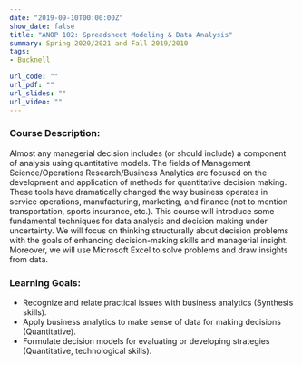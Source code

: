 ```yaml
---
date: "2019-09-10T00:00:00Z"
show_date: false
title: "ANOP 102: Spreadsheet Modeling & Data Analysis"
summary: Spring 2020/2021 and Fall 2019/2010
tags:
- Bucknell

url_code: ""
url_pdf: ""
url_slides: ""
url_video: ""
---
```

### Course Description:
Almost any managerial decision includes (or should include) a component of analysis using quantitative models. The fields of Management Science/Operations Research/Business Analytics are focused on the development and application of methods for quantitative decision making. These tools have dramatically changed the way business operates in service operations, manufacturing, marketing, and finance (not to mention transportation, sports insurance, etc.). This course will introduce some fundamental techniques for data analysis and decision making under uncertainty. We will focus on thinking structurally about decision problems with the goals of enhancing decision-making skills and managerial insight. Moreover, we will use Microsoft Excel to solve problems and draw insights from data.


### Learning Goals:

- Recognize and relate practical issues with business analytics (Synthesis skills).
- Apply business analytics to make sense of data for making decisions (Quantitative). 
- Formulate decision models for evaluating or developing strategies (Quantitative, technological skills). 
